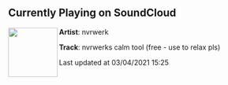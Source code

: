 ## Currently Playing on SoundCloud

[<img align="left" width="100" src="https://i1.sndcdn.com/artworks-eUavr8QEMX9zOtmj-2ZBdNw-t500x500.jpg">](https://soundcloud.com/nvrwerk/nvrwerks-calm-tool-free-use-to-relax-pls?in=nvrwerk/sets/nvrwerk-tired-thing-1)

**Artist**: nvrwerk 

**Track**: nvrwerks calm tool (free - use to relax pls)

Last updated at 03/04/2021 15:25
